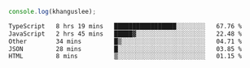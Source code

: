 ```js
console.log(khanguslee);
```

<!--START_SECTION:waka-->

```txt
TypeScript   8 hrs 19 mins   █████████████████░░░░░░░░   67.76 %
JavaScript   2 hrs 45 mins   █████▓░░░░░░░░░░░░░░░░░░░   22.48 %
Other        34 mins         █▒░░░░░░░░░░░░░░░░░░░░░░░   04.71 %
JSON         28 mins         █░░░░░░░░░░░░░░░░░░░░░░░░   03.85 %
HTML         8 mins          ▒░░░░░░░░░░░░░░░░░░░░░░░░   01.15 %
```

<!--END_SECTION:waka-->

<!--
**khanguslee/khanguslee** is a ✨ _special_ ✨ repository because its `README.md` (this file) appears on your GitHub profile.

Here are some ideas to get you started:

- 🔭 I’m currently working on ...
- 🌱 I’m currently learning ...
- 👯 I’m looking to collaborate on ...
- 🤔 I’m looking for help with ...
- 💬 Ask me about ...
- 📫 How to reach me: ...
- 😄 Pronouns: ...
- ⚡ Fun fact: ...
-->
